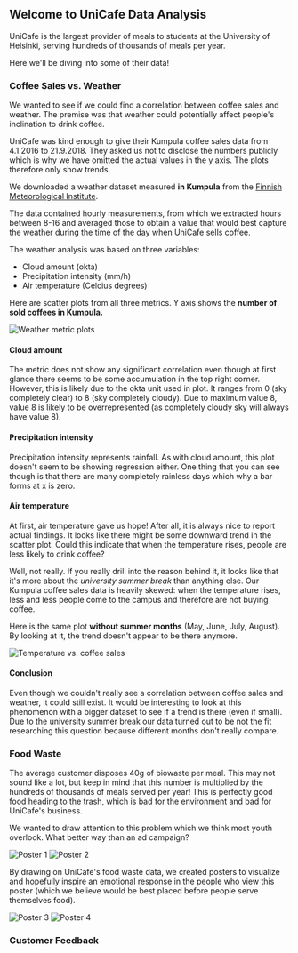 ## Welcome to UniCafe Data Analysis

UniCafe is the largest provider of meals to students at the University of Helsinki, serving hundreds of thousands of meals per year.

Here we'll be diving into some of their data!

### Coffee Sales vs. Weather

We wanted to see if we could find a correlation between coffee sales and weather. The premise was that weather could potentially affect people's inclination to drink coffee.

UniCafe was kind enough to give their Kumpula coffee sales data from 4.1.2016 to 21.9.2018. They asked us not to disclose the numbers publicly which is why we have omitted the actual values in the y axis. The plots therefore only show trends.

We downloaded a weather dataset measured <strong>in Kumpula</strong> from the <a href='https://en.ilmatieteenlaitos.fi/download-observations#!/'>Finnish Meteorological Institute</a>.

The data contained hourly measurements, from which we extracted hours between 8-16 and averaged those to obtain a value that would best capture the weather during the time of the day when UniCafe sells coffee.

The weather analysis was based on three variables:
- Cloud amount (okta)
- Precipitation intensity (mm/h)
- Air temperature (Celcius degrees)

Here are scatter plots from all three metrics. Y axis shows the <strong> number of sold coffees in Kumpula. </strong>

![Weather metric plots](./coffee_vs_weather.png)

#### Cloud amount
The metric does not show any significant correlation even though at first glance there seems to be some accumulation in the top right corner. However, this is likely due to the okta unit used in plot. It ranges from 0 (sky completely clear) to 8 (sky completely cloudy). Due to maximum value 8, value 8 is likely to be overrepresented (as completely cloudy sky will always have value 8).

#### Precipitation intensity
Precipitation intensity represents rainfall. As with cloud amount, this plot doesn't seem to be showing regression either. One thing that you can see though is that there are many completely rainless days which why a bar forms at x is zero.

#### Air temperature
At first, air temperature gave us hope! After all, it is always nice to report actual findings. It looks like there might be some downward trend in the scatter plot. Could this indicate that when the temperature rises, people are less likely to drink coffee?

Well, not really. If you really drill into the reason behind it, it looks like that it's more about the <em>university summer break</em> than anything else. Our Kumpula coffee sales data is heavily skewed: when the temperature rises, less and less people come to the campus and therefore are not buying coffee.

Here is the same plot <strong>without summer months</strong> (May, June, July, August). By looking at it, the trend doesn't appear to be there anymore.

![Temperature vs. coffee sales](./coffee_vs_temperature.png)

#### Conclusion

Even though we couldn't really see a correlation between coffee sales and weather, it could still exist. It would be interesting to look at this phenomenon with a bigger dataset to see if a trend is there (even if small). Due to the university summer break our data turned out to be not the fit researching this question because different months don't really compare.

### Food Waste
The average customer disposes 40g of biowaste per meal. This may not sound like a lot, but keep in mind that this number is multiplied by the hundreds of thousands of meals served per year! This is perfectly good food heading to the trash, which is bad for the environment and bad for UniCafe's business.

We wanted to draw attention to this problem which we think most youth overlook. What better way than an ad campaign?

![Poster 1](./food_waste_1_en.png)
![Poster 2](./food_waste_1_fi.png)

By drawing on UniCafe's food waste data, we created posters to visualize and hopefully inspire an emotional response in the people who view this poster (which we believe would be best placed before people serve themselves food).

![Poster 3](./food_waste_2_en.png)
![Poster 4](./food_waste_2_fi.png)


### Customer Feedback
